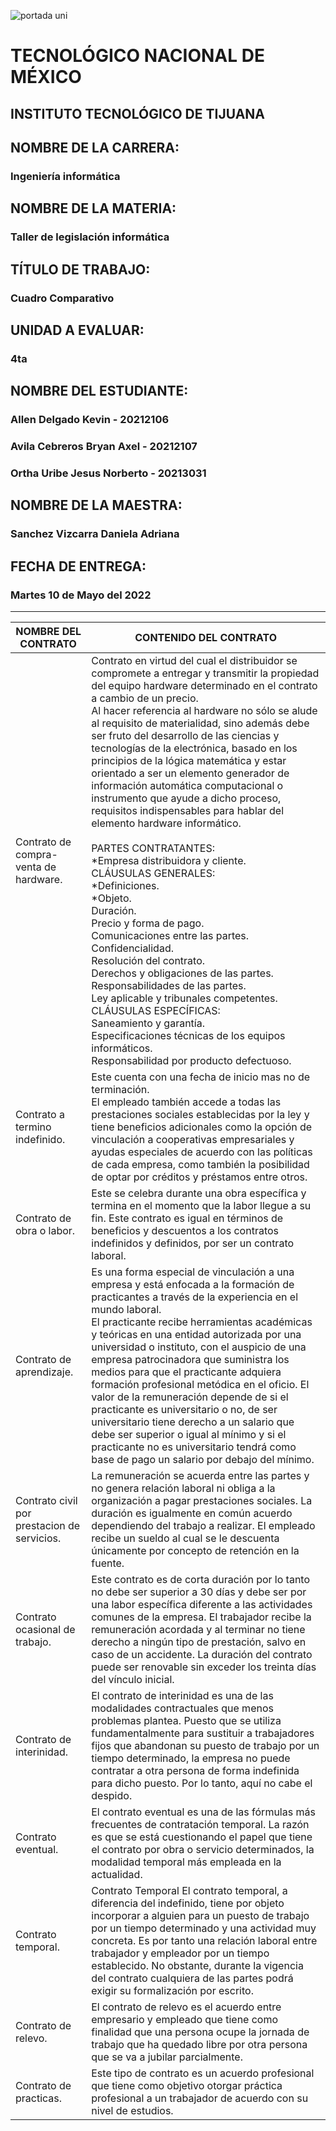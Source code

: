 ![portada uni](https://user-images.githubusercontent.com/101743883/161363304-dc9ef832-b950-4c0f-9f08-b481a8ab5f1b.png)

# TECNOLÓGICO NACIONAL DE MÉXICO
## INSTITUTO TECNOLÓGICO DE TIJUANA 
## NOMBRE DE LA CARRERA: 
### Ingeniería informática
## NOMBRE DE LA MATERIA: 
### Taller de legislación informática
## TÍTULO DE TRABAJO: 
### Cuadro Comparativo
## UNIDAD A EVALUAR: 
### 4ta
## NOMBRE DEL ESTUDIANTE: 
### Allen Delgado Kevin - 20212106
### Avila Cebreros Bryan Axel - 20212107
### Ortha Uribe Jesus Norberto - 20213031
## NOMBRE DE LA MAESTRA:
### Sanchez Vizcarra Daniela Adriana
## FECHA DE ENTREGA:
### Martes 10 de Mayo del 2022
----------------------------------
|NOMBRE DEL CONTRATO|CONTENIDO DEL CONTRATO|
|-------------------|-----------------------|
|Contrato de compra-venta de hardware. |Contrato en virtud del cual el distribuidor se compromete a entregar y transmitir la propiedad del equipo hardware determinado en el contrato a cambio de un precio.<br>Al hacer referencia al hardware no sólo se alude al requisito de materialidad, sino además debe ser fruto del desarrollo de las ciencias y tecnologías de la electrónica, basado en los principios de la lógica matemática y estar orientado a ser un elemento generador de información automática computacional o instrumento que ayude a dicho proceso, requisitos indispensables para hablar del elemento hardware informático.<br><br>PARTES CONTRATANTES:<br>*Empresa distribuidora y cliente.<br>CLÁUSULAS GENERALES:<br>*Definiciones.<br>*Objeto.<br>Duración.<br>Precio y forma de pago.<br>Comunicaciones entre las partes.<br>Confidencialidad.<br>Resolución del contrato.<br>Derechos y obligaciones de las partes.<br>Responsabilidades de las partes.<br>Ley aplicable y tribunales competentes.<br>CLÁUSULAS ESPECÍFICAS:<br>Saneamiento y garantía.<br>Especificaciones técnicas de los equipos informáticos.<br>Responsabilidad por producto defectuoso. |
|Contrato a termino indefinido.|Este cuenta con una fecha de inicio mas no de terminación.<br>El empleado también accede a todas las prestaciones sociales establecidas por la ley y tiene beneficios adicionales como la opción de vinculación a cooperativas empresariales y ayudas especiales de acuerdo con las políticas de cada empresa, como también la posibilidad de optar por créditos y préstamos entre otros.|
|Contrato de obra o labor.|Este se celebra durante una obra específica y termina en el momento que la labor llegue a su fin. Este contrato es igual en términos de beneficios y descuentos a los contratos indefinidos y definidos, por ser un contrato laboral.|
|Contrato de aprendizaje.|Es una forma especial de vinculación a una empresa y está enfocada a la formación de practicantes a través de la experiencia en el mundo laboral.<br>El practicante recibe herramientas académicas y teóricas en una entidad autorizada por una universidad o instituto, con el auspicio de una empresa patrocinadora que suministra los medios para que el practicante adquiera formación profesional metódica en el oficio. El valor de la remuneración depende de si el practicante es universitario o no, de ser universitario tiene derecho a un salario que debe ser superior o igual al mínimo y si el practicante no es universitario tendrá como base de pago un salario por debajo del mínimo.|
|Contrato civil por prestacion de servicios.|La remuneración se acuerda entre las partes y no genera relación laboral ni obliga a la organización a pagar prestaciones sociales. La duración es igualmente en común acuerdo dependiendo del trabajo a realizar. El empleado recibe un sueldo al cual se le descuenta únicamente por concepto de retención en la fuente.|
|Contrato ocasional de trabajo.|Este contrato es de corta duración por lo tanto no debe ser superior a 30 días y debe ser por una labor específica diferente a las actividades comunes de la empresa. El trabajador recibe la remuneración acordada y al terminar no tiene derecho a ningún tipo de prestación, salvo en caso de un accidente. La duración del contrato puede ser renovable sin exceder los treinta días del vínculo inicial.|
|Contrato de interinidad.|El contrato de interinidad es una de las modalidades contractuales que menos problemas plantea. Puesto que se utiliza fundamentalmente para sustituir a trabajadores fijos que abandonan su puesto de trabajo por un tiempo determinado, la empresa no puede contratar a otra persona de forma indefinida para dicho puesto. Por lo tanto, aquí no cabe el despido.|
|Contrato eventual.|El contrato eventual es una de las fórmulas más frecuentes de contratación temporal. La razón es que se está cuestionando el papel que tiene el contrato por obra o servicio determinados, la modalidad temporal más empleada en la actualidad.|
|Contrato temporal.|Contrato Temporal	El contrato temporal, a diferencia del indefinido, tiene por objeto incorporar a alguien para un puesto de trabajo por un tiempo determinado y una actividad muy concreta. Es por tanto una relación laboral entre trabajador y empleador por un tiempo establecido. No obstante, durante la vigencia del contrato cualquiera de las partes podrá exigir su formalización por escrito.|
|Contrato de relevo.|El contrato de relevo es el acuerdo entre empresario y empleado que tiene como finalidad que una persona ocupe la jornada de trabajo que ha quedado libre por otra persona que se va a jubilar parcialmente.|
|Contrato de practicas.|Este tipo de contrato es un acuerdo profesional que tiene como objetivo otorgar práctica profesional a un trabajador de acuerdo con su nivel de estudios.|